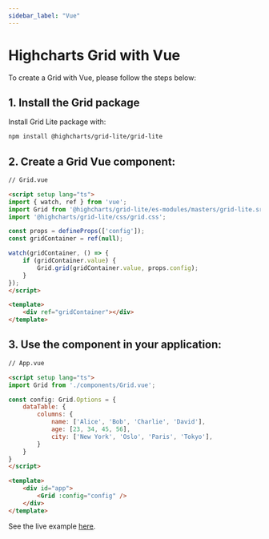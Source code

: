 ```yaml
---
sidebar_label: "Vue"
---
```


# Highcharts Grid with Vue
To create a Grid with Vue, please follow the steps below:

## 1. Install the Grid package
Install Grid Lite package with:
```bash
npm install @highcharts/grid-lite/grid-lite
```

## 2. Create a Grid Vue component:

```html
// Grid.vue

<script setup lang="ts">
import { watch, ref } from 'vue';
import Grid from '@highcharts/grid-lite/es-modules/masters/grid-lite.src.js';
import '@highcharts/grid-lite/css/grid.css';

const props = defineProps(['config']);
const gridContainer = ref(null);

watch(gridContainer, () => {
    if (gridContainer.value) {
        Grid.grid(gridContainer.value, props.config);
    }
});
</script>

<template>
    <div ref="gridContainer"></div>
</template>
```

## 3. Use the component in your application:
```html
// App.vue

<script setup lang="ts">    
import Grid from './components/Grid.vue';

const config: Grid.Options = {
    dataTable: {
        columns: {
            name: ['Alice', 'Bob', 'Charlie', 'David'],
            age: [23, 34, 45, 56],
            city: ['New York', 'Oslo', 'Paris', 'Tokyo'],
        }
    }
}
</script>

<template>
    <div id="app">
        <Grid :config="config" />
    </div>
</template>
```

See the live example [here](https://stackblitz.com/edit/highcharts-grid-vue-ts-fbnz62i9).
